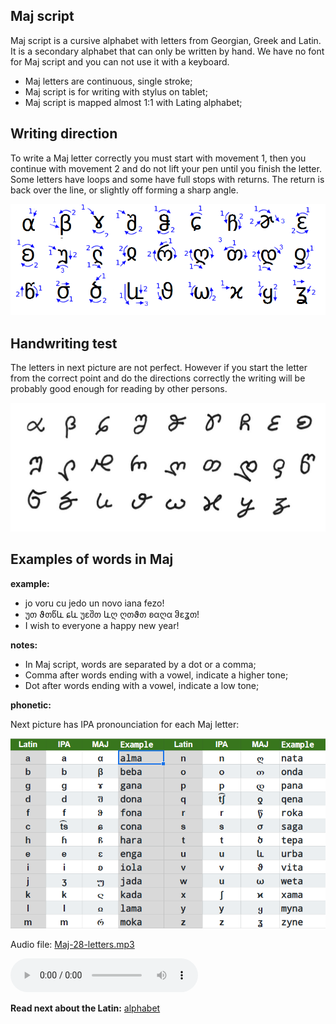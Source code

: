 ## Maj script

Maj script is a cursive alphabet with letters from Georgian, Greek and Latin. It is a secondary alphabet that can only be written by hand. We have no font for Maj script and you can not use it with a keyboard.

* Maj letters are continuous, single stroke;
* Maj script is for writing with stylus on tablet;
* Maj script is mapped almost 1:1 with Lating alphabet;

## Writing direction

To write a Maj letter correctly you must start with movement 1, then you continue with movement 2 and do not lift your pen until you finish the letter. Some letters have loops and some have full stops with returns. The return is back over the line, or slightly off forming a sharp angle.

<img src="maj-script.png" alt="Maj Script" width="600"></img>


## Handwriting test 

The letters in next picture are not perfect. However if you start the letter from the correct point and do the directions correctly the writing will be probably good enough for reading by other persons.

<img src="demo/new-script.jpg" alt="Maj Alphabet" width="600"></img>

## Examples of words in Maj

**example:**

* jo voru cu jedo un novo iana fezo!
* უთ ϑთწև ɕև უɛშთ ևღ ღთϑთ ʚαღα ჵɛʓთ!
* I wish to everyone a happy new year!

**notes:**

* In Maj script, words are separated by a dot or a comma; 
* Comma after words ending with a vowel, indicate a higher tone;
* Dot after words ending with a vowel, indicate a low tone;

**phonetic:**

Next picture has IPA pronounciation for each Maj letter:

<img src="maj-alphabet.png" alt="Maj Alphabet" width="600"></img>

Audio file: [Maj-28-letters.mp3](Maj-28-letters.mp3)

<audio controls preload="auto"> 
    <source src="Maj-28-letters.mp3" />    
</audio>


**Read next about the Latin:** [alphabet](alphabet.md)
